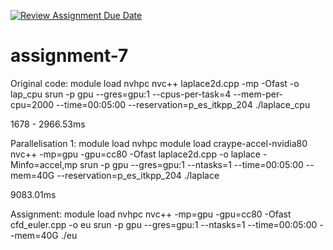 [![Review Assignment Due Date](https://classroom.github.com/assets/deadline-readme-button-22041afd0340ce965d47ae6ef1cefeee28c7c493a6346c4f15d667ab976d596c.svg)](https://classroom.github.com/a/2CuuzvUr)
# assignment-7

Original code:
module load nvhpc
nvc++ laplace2d.cpp -mp -Ofast -o lap_cpu
srun -p gpu --gres=gpu:1 --cpus-per-task=4 --mem-per-cpu=2000 --time=00:05:00 --reservation=p_es_itkpp_204 ./laplace_cpu

1678 - 2966.53ms

Parallelisation 1:
module load nvhpc
module load craype-accel-nvidia80
nvc++ -mp=gpu -gpu=cc80 -Ofast laplace2d.cpp -o laplace -Minfo=accel,mp
srun -p gpu --gres=gpu:1 --ntasks=1 --time=00:05:00 --mem=40G --reservation=p_es_itkpp_204 ./laplace

9083.01ms


Assignment:
module load nvhpc
nvc++ -mp=gpu -gpu=cc80 -Ofast cfd_euler.cpp -o eu
srun -p gpu --gres=gpu:1 --ntasks=1 --time=00:05:00 --mem=40G ./eu
